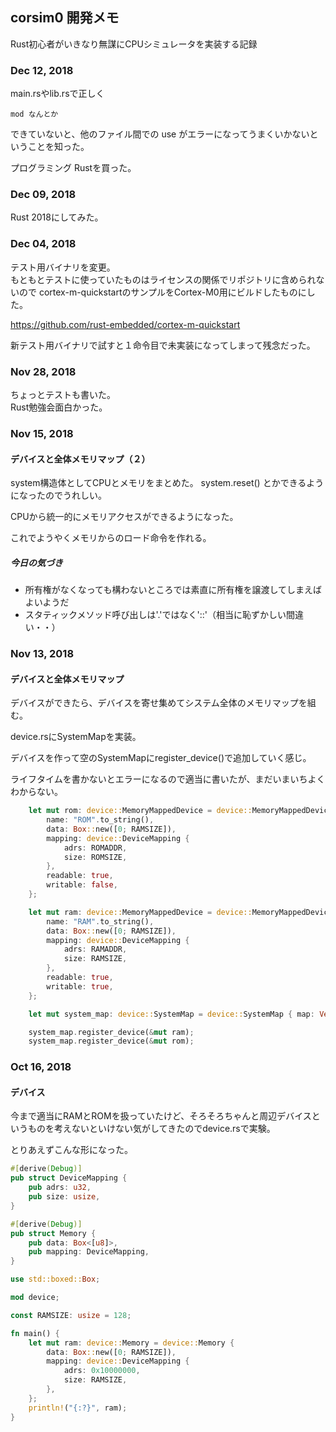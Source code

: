 ## corsim0 開発メモ

Rust初心者がいきなり無謀にCPUシミュレータを実装する記録

### Dec 12, 2018

main.rsやlib.rsで正しく
    
    mod なんとか

できていないと、他のファイル間での use がエラーになってうまくいかないということを知った。

プログラミング Rustを買った。

### Dec 09, 2018

Rust 2018にしてみた。

### Dec 04, 2018

テスト用バイナリを変更。  
もともとテストに使っていたものはライセンスの関係でリポジトリに含められないので
cortex-m-quickstartのサンプルをCortex-M0用にビルドしたものにした。

https://github.com/rust-embedded/cortex-m-quickstart

新テスト用バイナリで試すと１命令目で未実装になってしまって残念だった。


### Nov 28, 2018

ちょっとテストも書いた。  
Rust勉強会面白かった。


### Nov 15, 2018

#### デバイスと全体メモリマップ（２）

system構造体としてCPUとメモリをまとめた。
system.reset() とかできるようになったのでうれしい。

CPUから統一的にメモリアクセスができるようになった。

これでようやくメモリからのロード命令を作れる。

##### 今日の気づき

* 所有権がなくなっても構わないところでは素直に所有権を譲渡してしまえばよいようだ
* スタティックメソッド呼び出しは'.'ではなく'::'（相当に恥ずかしい間違い・・）

### Nov 13, 2018

#### デバイスと全体メモリマップ

デバイスができたら、デバイスを寄せ集めてシステム全体のメモリマップを組む。

device.rsにSystemMapを実装。

デバイスを作って空のSystemMapにregister_device()で追加していく感じ。

ライフタイムを書かないとエラーになるので適当に書いたが、まだいまいちよくわからない。

```  rust
    let mut rom: device::MemoryMappedDevice = device::MemoryMappedDevice {
        name: "ROM".to_string(),
        data: Box::new([0; RAMSIZE]),
        mapping: device::DeviceMapping {
            adrs: ROMADDR,
            size: ROMSIZE,
        },
        readable: true,
        writable: false,
    };

    let mut ram: device::MemoryMappedDevice = device::MemoryMappedDevice {
        name: "RAM".to_string(),
        data: Box::new([0; RAMSIZE]),
        mapping: device::DeviceMapping {
            adrs: RAMADDR,
            size: RAMSIZE,
        },
        readable: true,
        writable: true,
    };

    let mut system_map: device::SystemMap = device::SystemMap { map: Vec::new() };

    system_map.register_device(&mut ram);
    system_map.register_device(&mut rom);
```  

### Oct 16, 2018

#### デバイス

今まで適当にRAMとROMを扱っていたけど、そろそろちゃんと周辺デバイスというものを考えないといけない気がしてきたのでdevice.rsで実験。

とりあえずこんな形になった。

``` rust :device.rs
#[derive(Debug)]
pub struct DeviceMapping {
    pub adrs: u32,
    pub size: usize,
}

#[derive(Debug)]
pub struct Memory {
    pub data: Box<[u8]>,
    pub mapping: DeviceMapping,
}
```

``` rust :main.rs
use std::boxed::Box;

mod device;

const RAMSIZE: usize = 128;

fn main() {
    let mut ram: device::Memory = device::Memory {
        data: Box::new([0; RAMSIZE]),
        mapping: device::DeviceMapping {
            adrs: 0x10000000,
            size: RAMSIZE,
        },
    };
    println!("{:?}", ram);
}
```

 
